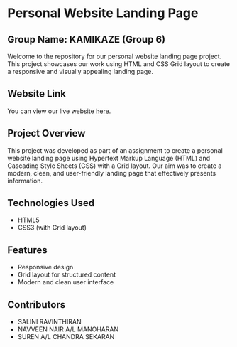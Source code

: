 # Personal Website Landing Page

## Group Name: KAMIKAZE (Group 6)

Welcome to the repository for our personal website landing page project. This project showcases our work using HTML and CSS Grid layout to create a responsive and visually appealing landing page.

## Website Link
You can view our live website [here](https://6630f2c86353e510bad3265e--splendid-naiad-8dd5e8.netlify.app/).

## Project Overview
This project was developed as part of an assignment to create a personal website landing page using Hypertext Markup Language (HTML) and Cascading Style Sheets (CSS) with a Grid layout. Our aim was to create a modern, clean, and user-friendly landing page that effectively presents information.

## Technologies Used
- HTML5
- CSS3 (with Grid layout)

## Features
- Responsive design
- Grid layout for structured content
- Modern and clean user interface


## Contributors
- SALINI RAVINTHIRAN
- NAVVEEN NAIR A/L MANOHARAN 
- SUREN A/L CHANDRA SEKARAN 



